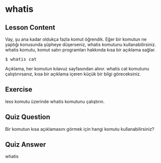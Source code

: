 # whatis

## Lesson Content

Vay, şu ana kadar oldukça fazla komut öğrendik. Eğer bir komutun ne yaptığı konusunda şüpheye düşerseniz, whatis komutunu kullanabilirsiniz. whatis komutu, komut satırı programları hakkında kısa bir açıklama sağlar.

<pre>$ whatis cat</pre>

Açıklama, her komutun kılavuz sayfasından alınır. whatis cat komutunu çalıştırırsanız, kısa bir açıklama içeren küçük bir bilgi göreceksiniz.

## Exercise

less komutu üzerinde whatis komutunu çalıştırın.

## Quiz Question

Bir komutun kısa açıklamasını görmek için hangi komutu kullanabilirsiniz?

## Quiz Answer

whatis